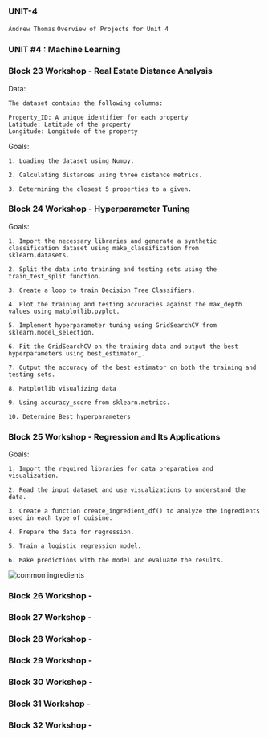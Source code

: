 ###    UNIT-4

`Andrew Thomas`
`Overview of Projects for Unit 4`

###    UNIT #4 : Machine Learning

###    Block 23 Workshop - Real Estate Distance Analysis

Data:  

    The dataset contains the following columns: 
    
    Property_ID: A unique identifier for each property 
    Latitude: Latitude of the property 
    Longitude: Longitude of the property 

Goals: 

    1. Loading the dataset using Numpy.
    
    2. Calculating distances using three distance metrics.
    
    3. Determining the closest 5 properties to a given.
        

###    Block 24 Workshop - Hyperparameter Tuning

Goals: 

    1. Import the necessary libraries and generate a synthetic classification dataset using make_classification from sklearn.datasets. 
    
    2. Split the data into training and testing sets using the train_test_split function.
    
    3. Create a loop to train Decision Tree Classifiers.
    
    4. Plot the training and testing accuracies against the max_depth values using matplotlib.pyplot.
    
    5. Implement hyperparameter tuning using GridSearchCV from sklearn.model_selection.
    
    6. Fit the GridSearchCV on the training data and output the best hyperparameters using best_estimator_. 
    
    7. Output the accuracy of the best estimator on both the training and testing sets. 
    
    8. Matplotlib visualizing data
    
    9. Using accuracy_score from sklearn.metrics. 
    
    10. Determine Best hyperparameters


###    Block 25 Workshop - Regression and Its Applications

Goals:
    
    1. Import the required libraries for data preparation and visualization. 
    
    2. Read the input dataset and use visualizations to understand the data. 
    
    3. Create a function create_ingredient_df() to analyze the ingredients used in each type of cuisine.
    
    4. Prepare the data for regression. 
    
    5. Train a logistic regression model. 
    
    6. Make predictions with the model and evaluate the results. 


![common ingredients](https://github.com/user-attachments/assets/b13c093a-7e63-4de0-a752-ead6edace47c)


###    Block 26 Workshop - 
###    Block 27 Workshop - 
###    Block 28 Workshop - 
###    Block 29 Workshop - 
###    Block 30 Workshop - 
###    Block 31 Workshop - 
###    Block 32 Workshop - 
   
    
   
   
    
    
    
    
